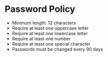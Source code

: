 # Password Policy

* Minimum length: 12 characters
* Require at least one uppercase letter
* Require at least one lowercase letter
* Require at least one number
* Require at least one special character
* Passwords must be changed every 90 days
